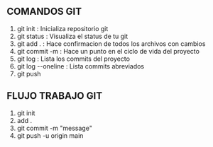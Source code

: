 ## COMANDOS GIT
 
1. git init : Inicializa repositorio git
2. git status : Visualiza el status de tu git
3. git add . : Hace confirmacion de todos los archivos con cambios
4. git commit -m : Hace un punto en el ciclo de vida del proyecto
5. git log : Lista los commits del proyecto
6. git log --oneline : Lista commits abreviados
7. git push
 
## FLUJO TRABAJO GIT
 
1. git init
2. add .
3. git commit -m "message"
4. git push -u origin main
